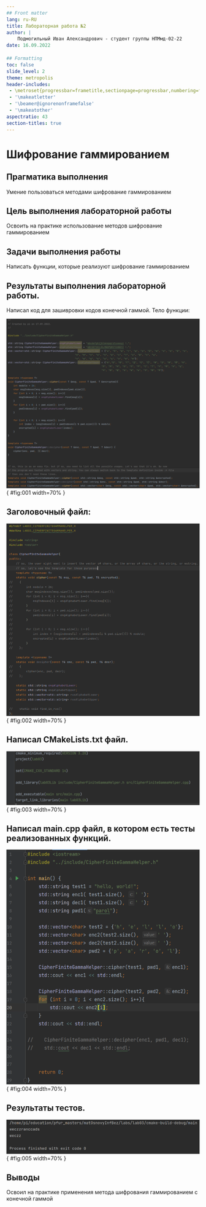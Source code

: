 ```yaml
---
## Front matter
lang: ru-RU
title: Лабораторная работа №2
author: |
	Подмогильный Иван Александрович - студент группы НПМмд-02-22
date: 16.09.2022

## Formatting
toc: false
slide_level: 2
theme: metropolis
header-includes:
 - \metroset{progressbar=frametitle,sectionpage=progressbar,numbering=fraction}
 - '\makeatletter'
 - '\beamer@ignorenonframefalse'
 - '\makeatother'
aspectratio: 43
section-titles: true
---
```


# Шифрование гаммированием

## Прагматика выполнения

Умение пользоваться методами шифрование гаммированием

## Цель выполнения лабораторной работы

Освоить на практике использование методов шифрование гаммированием

## Задачи выполнения работы

Написать функции, которые реализуют шифрование гаммированием

## Результаты выполнения лабораторной работы.
Написал код для зашивровки кодов конечной гаммой. Тело функции:

![зашивровки кодов конечной гаммой](image/definition.png){ #fig:001 width=70% }

## Заголовочный файл:

![заголовочный файл](image/declaration.png){ #fig:002 width=70% }

## Написал CMakeLists.txt файл.

![CMakeLists.txt файл](image/cmake.png){ #fig:003 width=70% }

## Написал main.cpp файл, в котором есть тесты реализованных функций.

![main.cpp файл](image/tests.png){ #fig:004 width=70% }

## Результаты тестов.

![Результаты тестов](image/output.png){ #fig:005 width=70% }  


## Выводы

Освоил на практике применения метода шифрования гаммированием с конечной гаммой

